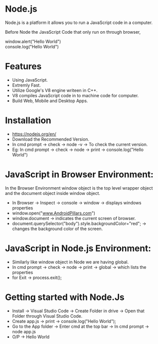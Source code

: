 # Node.js

Node.js is a platform it allows you to run a JavaScript code in a computer.

Before Node the JavaScript Code that only run on through browser,

window.alert("Hello World")
<br>
console.log("Hello World")

# Features

- Using JavaScript.
- Extremly Fast.
- Utilize Google's V8 engine writeen in C++.
- V8 compiles JavaScript code in to machine code for computer.
- Build Web, Mobile and Desktop Apps.

# Installation

- https://nodejs.org/en/
- Download the Recommended Version.
- In cmd prompt -> check -> node -v -> To check the current version.
- Eg: In cmd prompt -> check -> node -> print -> console.log("Hello World")

# JavaScript in Browser Environment:

 In the Browser Environment window object is the top level wrapper object and the document object inside window object.
 
- In Browser -> Inspect -> console -> window -> displays windows properties
- window.open("www.AndroidPillars.com")
- window.document -> indicates the current screen of browser.
- document.querySelector("body").style.backgroundColor="red"; -> changes the background color of the screen.

# JavaScript in Node.js Environment:

- Similarly like window object in Node we are having global.
- In cmd prompt -> check -> node -> print -> global -> which lists the properties
- for Exit -> process.exit();

# Getting started with Node.Js

- Install -> Visual Studio Code -> Create Folder in drive -> Open that Folder through Visual Studio Code.
- Create app.js -> print -> console.log("Hello World"); 
- Go to the App folder -> Enter cmd at the top bar -> In cmd prompt -> node app.js
- O/P -> Hello World









